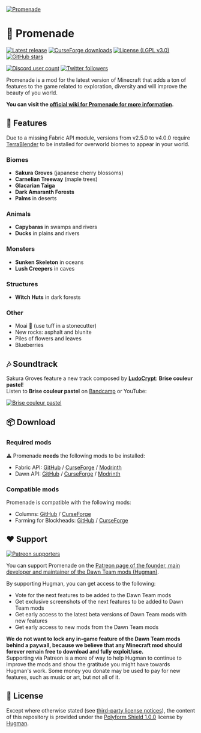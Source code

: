 [![Promenade](https://dawnteammc.github.io/promenade/images/header.png)](https://hugman.gitbook.io/promenade/)

# 🍁 Promenade
[![Latest release](https://img.shields.io/github/release/DawnTeamMC/Promenade.svg)](https://github.com/DawnTeamMC/Promenade/releases/latest)
[![CurseForge downloads](http://cf.way2muchnoise.eu/full_promenade_downloads.svg)](https://www.curseforge.com/minecraft/mc-mods/promenade)
[![License (LGPL v3.0)](https://img.shields.io/badge/code%20license-LGPL%20v3.0-green.svg?style=flat-square)](https://www.gnu.org/licenses/lgpl-3.0.en.html)
[![GitHub stars](https://img.shields.io/github/stars/DawnTeamMC/Promenade.svg?style=flat-square)]()

[![Discord user count](https://img.shields.io/discord/504608980799062036.svg?logoColor=FFFFFF&logo=discord&color=7289DA&style=flat-square)](https://discord.gg/8ksTVJu)
[![Twitter followers](https://img.shields.io/twitter/follow/DawnTeamMC.svg?logo=twitter&label=twitter&style=flat-square)](https://twitter.com/DawnTeamMC)

Promenade is a mod for the latest version of Minecraft that adds a ton of features to the game related to exploration, diversity and will improve the beauty of you world.

**You can visit the [official wiki for Promenade for more information](https://dawnteammc.github.io/promenade).**

## 👾 Features
Due to a missing Fabric API module, versions from v2.5.0 to v4.0.0 require [TerraBlender](https://www.curseforge.com/minecraft/mc-mods/terrablender-fabric) to be installed for overworld biomes to appear in your world.

### Biomes

* **Sakura Groves** (japanese cherry blossoms)
* **Carnelian Treeway** (maple trees)
* **Glacarian Taiga**
* **Dark Amaranth Forests**
* **Palms** in deserts


### Animals

* **Capybaras** in swamps and rivers
* **Ducks** in plains and rivers


### Monsters

* **Sunken Skeleton** in oceans
* **Lush Creepers** in caves


### Structures

* **Witch Huts** in dark forests


### Other

* Moai 🗿 (use tuff in a stonecutter)
* New rocks: asphalt and blunite
* Piles of flowers and leaves
* Blueberries

## 🎶 Soundtrack
Sakura Groves feature a new track composed by [**LudoCrypt**](https://ludocrypt.crd.co/): **Brise couleur pastel**!  
Listen to **Brise couleur pastel** on [Bandcamp](https://ludocrypt.bandcamp.com/track/brise-couleur-pastel) or YouTube:

[![Brise couleur pastel](https://img.youtube.com/vi/NUTTAB_-uY0/0.jpg)](https://www.youtube.com/watch?v=NUTTAB_-uY0)

## 📦 Download
### Required mods
⚠ Promenade **needs** the following mods to be installed:

- Fabric API: [GitHub](https://github.com/FabricMC/fabric) / [CurseForge](https://www.curseforge.com/minecraft/mc-mods/fabric-api) / [Modrinth](https://modrinth.com/mod/fabric-api)
- Dawn API: [GitHub](https://github.com/DawnTeamMC/DawnAPI) / [CurseForge](https://www.curseforge.com/minecraft/mc-mods/dawn) / [Modrinth](https://modrinth.com/mod/dawn)

### Compatible mods
Promenade is compatible with the following mods:

- Columns: [GitHub](https://github.com/haykam821/Columns) / [CurseForge](https://www.curseforge.com/minecraft/mc-mods/columns)
- Farming for Blockheads: [GitHub](https://github.com/ModdingForBlockheads/FarmingForBlockheads) / [CurseForge](https://www.curseforge.com/minecraft/mc-mods/farming-for-blockheads-fabric)

## ❤️ Support
[![Patreon supporters](https://img.shields.io/endpoint.svg?url=https%3A%2F%2Fshieldsio-patreon.vercel.app%2Fapi%3Fusername%3DHugman%26type%3Dpatrons&style=flat-square)](https://patreon.com/Hugman)

You can support Promenade on the [Patreon page of the founder, main developer and maintainer of the Dawn Team mods (Hugman)](https://patreon.com/Hugman).

By supporting Hugman, you can get access to the following:

- Vote for the next features to be added to the Dawn Team mods
- Get exclusive screenshots of the next features to be added to Dawn Team mods
- Get early access to the latest beta versions of Dawn Team mods with new features
- Get early access to new mods from the Dawn Team mods

**We do not want to lock any in-game feature of the Dawn Team mods behind a paywall, because we believe that any Minecraft mod should forever remain free to download and fully exploit/use.**  
Supporting via Patreon is a more of way to help Hugman to continue to improve the mods and show the gratitude you might have towards Hugman's work.
Some money you donate may be used to pay for new features, such as music or art, but not all of it.


## 📜 License

Except where otherwise stated (see [third-party license notices](thirdparty/NOTICE.txt)), the content of this repository is provided
under the [Polyform Shield 1.0.0](LICENSE.md) license by [Hugman](https://github.com/Hugman76).